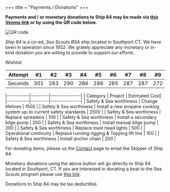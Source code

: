 +++
title = "Payments / Donations"
+++

**Payments and / or monetary donations to Ship 84 may be made via [this Venmo link](https://account.venmo.com/u/Erol-Eyikan) or by using the QR code below.**

![QR code](https://www.ship84.com/bg1.png)

*Ship 84* is a co-ed, *Sea Scouts BSA* ship located in Southport CT. We have been in operation since 1932.  We grately appreciate any monetary or in-kind donation you are willing to provide to support our efforts.

*Wishlist*

Attempt | #1 | #2 | #3 | #4 | #5 | #6 | #7 | #8 | #9 | #10 | #11
--- | --- | --- | --- |--- |--- |--- |--- |--- |--- |--- |---
Seconds | 301 | 283 | 290 | 286 | 289 | 285 | 287 | 287 | 272 | 276 | 269

|-----------|---------|---------------|
| Category	| Project	| Estimated Cost|
|-----------|---------|---------------|
| Safety & Sea worthiness	| Change lifelines | 1500  | 
| Safety & Sea worthiness	| Install a new propane cooking system up-to current safety standards | 2500 | 
| Safety & Sea worthiness	| Replace spreaders | 100 | 
| Safety & Sea worthiness	| Install a secondary bilge pump | 200 | 
| Safety & Sea worthiness	| Install manual bilge pump | 200 | 
| Safety & Sea worthiness	| Replace mast head lights | 500 | 
| Operational continuity	| Replace running rigging & Topping lift line | 100 | 
| Safety & Sea worthiness	| Install anchor chain | 200 | 

For donating items, please us the [Contact](https://www.ship84.com/contact) page to email the Skipper of Ship 84.

Monetary donations using the above button will go directly to Ship 84 located in Southport, CT.  If you are interested in donating a boat to the Sea Scouts program please use [this link](https://seascout.org/about/contact-us/).

Donations to Ship 84 may be tax deductible.

